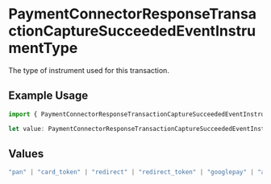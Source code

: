 # PaymentConnectorResponseTransactionCaptureSucceededEventInstrumentType

The type of instrument used for this transaction.

## Example Usage

```typescript
import { PaymentConnectorResponseTransactionCaptureSucceededEventInstrumentType } from "@gr4vy/sdk/models/components";

let value: PaymentConnectorResponseTransactionCaptureSucceededEventInstrumentType = "pan";
```

## Values

```typescript
"pan" | "card_token" | "redirect" | "redirect_token" | "googlepay" | "applepay" | "network_token"
```
